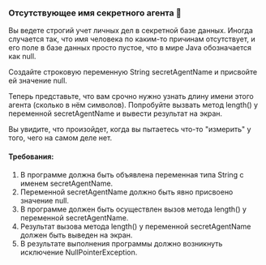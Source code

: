 
### Отсутствующее имя секретного агента 🤫

Вы ведете строгий учет личных дел в секретной базе данных. Иногда случается так, что имя человека по каким-то причинам отсутствует, и его поле в базе данных просто пустое, что в мире Java обозначается как null.

Создайте строковую переменную String secretAgentName и присвойте ей значение null.

Теперь представьте, что вам срочно нужно узнать длину имени этого агента (сколько в нём символов). Попробуйте вызвать метод length() у переменной secretAgentName и вывести результат на экран.

Вы увидите, что произойдет, когда вы пытаетесь что-то "измерить" у того, чего на самом деле нет.

#### Требования:
1. В программе должна быть объявлена переменная типа String с именем secretAgentName.
2. Переменной secretAgentName должно быть явно присвоено значение null.
3. В программе должен быть осуществлен вызов метода length() у переменной secretAgentName.
4. Результат вызова метода length() у переменной secretAgentName должен быть выведен на экран.
5. В результате выполнения программы должно возникнуть исключение NullPointerException.